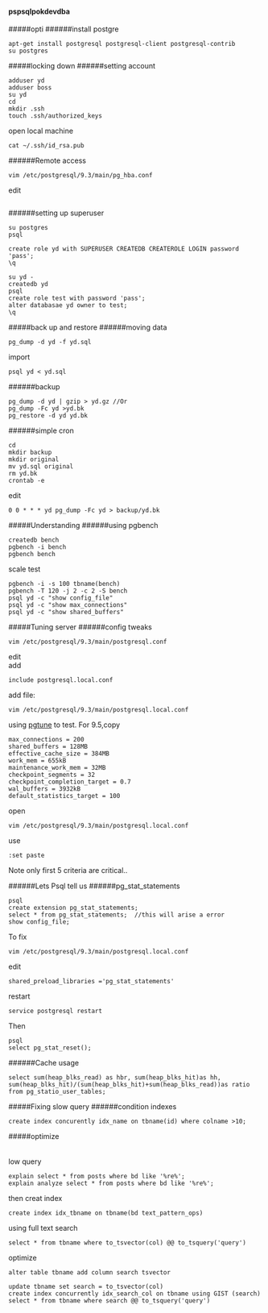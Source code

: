 #### pspsqlpokdevdba
#####opti
######install postgre
```
apt-get install postgresql postgresql-client postgresql-contrib
su postgres
```

#####locking down
######setting account
```
adduser yd
adduser boss
su yd
cd
mkdir .ssh
touch .ssh/authorized_keys
```
open local machine
```
cat ~/.ssh/id_rsa.pub
```
######Remote access
```
vim /etc/postgresql/9.3/main/pg_hba.conf
```
edit
```
```

######setting up superuser
```
su postgres
psql
```
```
create role yd with SUPERUSER CREATEDB CREATEROLE LOGIN password 'pass';
\q
```
```
su yd -
createdb yd
psql
create role test with password 'pass';
alter databasae yd owner to test;
\q
```

#####back up and restore
######moving data
<This command will not be recorded>
```
pg_dump -d yd -f yd.sql
```
import
```
psql yd < yd.sql
```
######backup
```
pg_dump -d yd | gzip > yd.gz //Or
pg_dump -Fc yd >yd.bk
pg_restore -d yd yd.bk
```
######simple cron
```
cd
mkdir backup
mkdir original
mv yd.sql original
rm yd.bk
crontab -e 
```
edit
```
0 0 * * * yd pg_dump -Fc yd > backup/yd.bk
```
#####Understanding 
######using pgbench
```
createdb bench
pgbench -i bench
pgbench bench
```
scale test
```
pgbench -i -s 100 tbname(bench)
pgbench -T 120 -j 2 -c 2 -S bench
psql yd -c "show config_file"
psql yd -c "show max_connections"
psql yd -c "show shared_buffers"
```

#####Tuning server
######config tweaks
```
vim /etc/postgresql/9.3/main/postgresql.conf
```
edit  
add
```
include postgresql.local.conf
```
add file:
```
vim /etc/postgresql/9.3/main/postgresql.local.conf
```
using [pgtune](http://pgtune.leopard.in.ua/) to test.
For 9.5,copy
```
max_connections = 200
shared_buffers = 128MB
effective_cache_size = 384MB
work_mem = 655kB
maintenance_work_mem = 32MB
checkpoint_segments = 32
checkpoint_completion_target = 0.7
wal_buffers = 3932kB
default_statistics_target = 100
```
open 
```
vim /etc/postgresql/9.3/main/postgresql.local.conf
```
use
```
:set paste
```
Note only first 5 criteria are critical..

######Lets Psql tell us
######pg_stat_statements
```
psql
create extension pg_stat_statements;
select * from pg_stat_statements;  //this will arise a error
show config_file;
```
To fix
```
vim /etc/postgresql/9.3/main/postgresql.local.conf
```
edit
```
shared_preload_libraries ='pg_stat_statements'
```
restart
```
service postgresql restart
```
Then
```
psql
select pg_stat_reset();
```
######Cache usage
```
select sum(heap_blks_read) as hbr, sum(heap_blks_hit)as hh, sum(heap_blks_hit)/(sum(heap_blks_hit)+sum(heap_blks_read))as ratio from pg_statio_user_tables;
```
#####Fixing slow query
######condition indexes
```
create index concurently idx_name on tbname(id) where colname >10;
```
#####optimize
######
low query
```
explain select * from posts where bd like '%re%';
explain analyze select * from posts where bd like '%re%';
```
then creat index
```
create index idx_tbname on tbname(bd text_pattern_ops)
```
using full text search
```
select * from tbname where to_tsvector(col) @@ to_tsquery('query')
```
optimize
```
alter table tbname add column search tsvector
```
```
update tbname set search = to_tsvector(col)
create index concurrently idx_search_col on tbname using GIST (search)
select * from tbname where search @@ to_tsquery('query')
```

